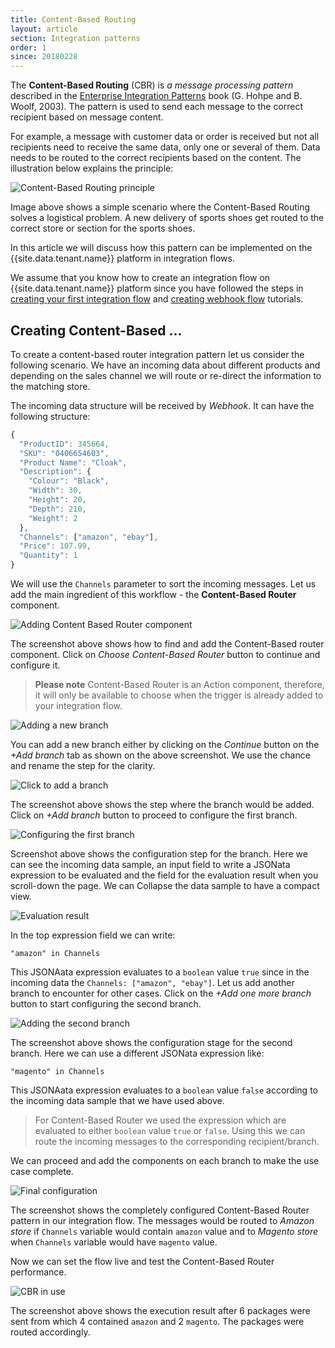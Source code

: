 ```yaml
---
title: Content-Based Routing
layout: article
section: Integration patterns
order: 1
since: 20180228
---
```


The **Content-Based Routing** (CBR) is *a message processing pattern* described in
the [Enterprise Integration Patterns](http://www.enterpriseintegrationpatterns.com/patterns/messaging/ContentBasedRouter.html)
book (G. Hohpe and B. Woolf, 2003). The pattern is used to send each message to
the correct recipient based on message content.

For example, a message with customer data or order is received but not all
recipients need to receive the same data, only one or several of them. Data needs
to be routed to the correct recipients based on the content. The illustration
below explains the principle:

![Content-Based Routing principle](/assets/img/integrator-guide/cbr/cbr-principle.png "Content-Based Routing principle")

Image above shows a simple scenario where the Content-Based Routing solves
a logistical problem. A new delivery of sports shoes get routed to the correct
store or section for the sports shoes.

In this article we will discuss how this pattern can be implemented on the
{{site.data.tenant.name}} platform in integration flows.

We assume that you know how to create an integration flow on {{site.data.tenant.name}}
platform since you have followed the steps in [creating your first integration flow](/getting-started/first-flow)
and [creating webhook flow](/getting-started/webhook-flow) tutorials.

## Creating Content-Based ...

To create a content-based router integration pattern let us consider the following
scenario. We have an incoming data about different products and depending on the
sales channel we will route or re-direct the information to the matching store.

The incoming data structure will be received by *Webhook*. It can have the following
structure:

```js
{
  "ProductID": 345664,
  "SKU": "0406654603",
  "Product Name": "Cloak",
  "Description": {
    "Colour": "Black",
    "Width": 30,
    "Height": 20,
    "Depth": 210,
    "Weight": 2
  },
  "Channels": ["amazon", "ebay"],
  "Price": 107.99,
  "Quantity": 1
}
```
We will use the `Channels` parameter to sort the incoming messages. Let us add
the main ingredient of this workflow - the **Content-Based Router** component.

![Adding Content Based Router component](/assets/img/integrator-guide/cbr/create-cbr-1.png "Adding Content Based Router component")

The screenshot above shows how to find and add the Content-Based router component.
Click on *Choose Content-Based Router* button to continue and configure it.

> **Please note** Content-Based Router is an Action component, therefore, it will
> only be available to choose when the trigger is already added to your integration flow.

![Adding a new branch](/assets/img/integrator-guide/cbr/create-cbr-2.png "Adding a new branch")

You can add a new branch either by clicking on the *Continue* button on the
*+Add branch* tab as shown on the above screenshot. We use the chance and rename
the step for the clarity.

![Click to add a branch](/assets/img/integrator-guide/cbr/create-cbr-3.png "Click to add a branch")

The screenshot above shows the step where the branch would be added. Click on
*+Add branch* button to proceed to configure the first branch.

![Configuring the first branch](/assets/img/integrator-guide/cbr/create-cbr-4.png "Configuring the first branch")

Screenshot above shows the configuration step for the branch. Here we can see the
incoming data sample, an input field to write a JSONata expression to be evaluated
and the field for the evaluation result when you scroll-down the page. We can
Collapse the data sample to have a compact view.

![Evaluation result](/assets/img/integrator-guide/cbr/create-cbr-5.png "Evaluation result")

In the top expression field we can write:
```
"amazon" in Channels
```
This JSONAata expression evaluates to a `boolean` value `true` since in the
incoming data  the `Channels: ["amazon", "ebay"]`. Let us add another branch to
encounter for other cases. Click on the *+Add one more branch* button to start
configuring the second branch.

![Adding the second branch](/assets/img/integrator-guide/cbr/create-cbr-6.png "Adding the second branch")

The screenshot above shows the configuration stage for the second branch. Here
we can use a different JSONata expression like:

```
"magento" in Channels
```

This JSONAata expression evaluates to a `boolean` value `false` according to the
incoming data sample that we have used above.

> For Content-Based Router we used the expression which are evaluated to either
> `boolean` value `true` or `false`. Using this we can route the incoming messages
> to the corresponding recipient/branch.

We can proceed and add the components on each branch to make the use case complete.

![Final configuration](/assets/img/integrator-guide/cbr/create-cbr-7.png "Final configuration")

The screenshot shows the completely configured Content-Based Router pattern in
our integration flow. The messages would be routed to *Amazon store* if `Channels`
variable would contain `amazon` value and to *Magento store* when `Channels` variable
would have `magento` value.

Now we can set the flow live and test the Content-Based Router performance.

![CBR in use](/assets/img/integrator-guide/cbr/create-cbr-8.png "CBR in use")

The screenshot above shows the execution result after 6 packages were sent from
which 4 contained `amazon` and 2 `magento`. The packages were routed accordingly.
